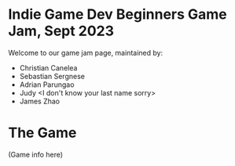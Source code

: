 # Indie Game Dev Beginners Game Jam, Sept 2023
Welcome to our game jam page, maintained by:
- Christian Canelea
- Sebastian Sergnese
- Adrian Parungao
- Judy <I don't know your last name sorry>
- James Zhao

# The Game
(Game info here)
